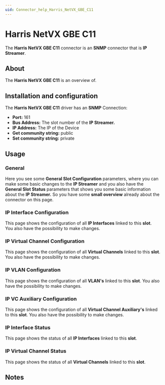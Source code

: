 ```yaml
---
uid: Connector_help_Harris_NetVX_GBE_C11
---
```


# Harris NetVX GBE C11

The **Harris NetVX GBE C11** connector is an **SNMP** connector that is **IP Streamer**.

## About

The **Harris NetVX GBE C11** is an overview of.

## Installation and configuration

The **Harris NetVX GBE C11** driver has an **SNMP** Connection:

- **Port:** 161
- **Bus Address:** The slot number of the **IP Streamer.**
- **IP Address:** The IP of the Device
- **Get community string:** public
- **Set community string:** private

## Usage

### General

Here you see some **General Slot Configuration** parameters, where you can make some basic changes to the **IP Streamer** and you also have the **General Slot Status** parameters that shows you some basic information about the **IP Streamer.** So you have some **small overview** already about the connector on this page.

### IP Interface Configuration

This page shows the configuration of all **IP Interfaces** linked to this **slot**. You also have the possibility to make changes.

### IP Virtual Channel Configuration

This page shows the configuration of all **Virtual Channels** linked to this **slot**. You also have the possibility to make changes.

### IP VLAN Configuration

This page shows the configuration of all **VLAN's** linked to this **slot**. You also have the possibility to make changes.

### IP VC Auxiliary Configuration

This page shows the configuration of all **Virtual Channel Auxiliary's** linked to this **slot**. You also have the possibility to make changes.

### IP Interface Status

This page shows the status of all **IP Interfaces** linked to this **slot**.

### IP Virtual Channel Status

This page shows the status of all **Virtual Channels** linked to this **slot**.

## Notes
